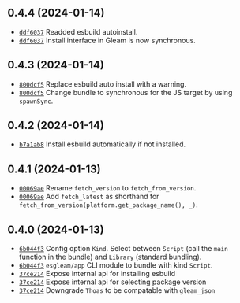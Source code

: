 ## 0.4.4 (2024-01-14)
- [`ddf6037`](https://github.com/Enderchief/esgleam/commit/ddf6037ac7edc87e2e7f05675512749242b39f2c) Readded esbuild autoinstall.
- [`ddf6037`](https://github.com/Enderchief/esgleam/commit/ddf6037ac7edc87e2e7f05675512749242b39f2c) Install interface in Gleam is now synchronous.

## 0.4.3 (2024-01-14)
- [`800dcf5`](https://github.com/Enderchief/esgleam/commit/800dcf540a7fde8f6b2728a478545e54c6500355) Replace esbuild auto install with a warning.
- [`800dcf5`](https://github.com/Enderchief/esgleam/commit/800dcf540a7fde8f6b2728a478545e54c6500355) Change bundle to synchronous for the JS target by using `spawnSync`.

## 0.4.2 (2024-01-14)
- [`b7a1ab8`](https://github.com/Enderchief/esgleam/commit/b7a1ab8bbb89f89154981cd735b50411081933e8) Install esbuild automatically if not installed.

## 0.4.1 (2024-01-13)
- [`00069ae`](https://github.com/Enderchief/esgleam/commit/00069ae870f63d16c54bd6320225b62d28390309) Rename `fetch_version` to `fetch_from_version`. 
- [`00069ae`](https://github.com/Enderchief/esgleam/commit/00069ae870f63d16c54bd6320225b62d28390309) Add `fetch_latest` as shorthand for `fetch_from_version(platform.get_package_name(), _)`.

## 0.4.0 (2024-01-13)
- [`6b044f3`](https://github.com/Enderchief/esgleam/commit/6b044f3a494b595e2d16daf6f5a63219a587ce1e) Config option `Kind`. Select between `Script` (call the `main` function in the bundle) and `Library` (standard bundling).
- [`6b044f3`](https://github.com/Enderchief/esgleam/commit/6b044f3a494b595e2d16daf6f5a63219a587ce1e) `esgleam/app` CLI module to bundle with kind `Script`.
- [`37ce214`](https://github.com/Enderchief/esgleam/commit/37ce214c501d62e646b8e7e9f360d33362d609f2) Expose internal api for installing esbuild
- [`37ce214`](https://github.com/Enderchief/esgleam/commit/37ce214c501d62e646b8e7e9f360d33362d609f2) Expose internal api for selecting package version
- [`37ce214`](https://github.com/Enderchief/esgleam/commit/37ce214c501d62e646b8e7e9f360d33362d609f2) Downgrade `Thoas` to be compatable with `gleam_json`
